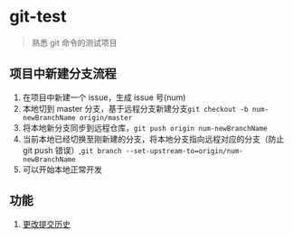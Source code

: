 # git-test

> 熟悉 git 命令的测试项目

## 项目中新建分支流程

1. 在项目中新建一个 issue，生成 issue 号(num)
2. 本地切到 master 分支，基于远程分支新建分支`git checkout -b num-newBranchName origin/master`
3. 将本地新分支同步到远程仓库，`git push origin num-newBranchName`
4. 当前本地已经切换至刚新建的分支，将本地分支指向远程对应的分支（防止 git push 错误）,`git branch --set-upstream-to=origin/num-newBranchName`
5. 可以开始本地正常开发

## 功能

1. [更改提交历史](editHistory.md)
